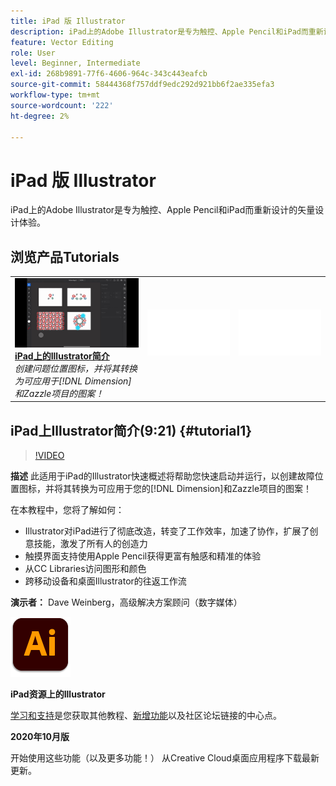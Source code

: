 ```yaml
---
title: iPad 版 Illustrator
description: iPad上的Adobe Illustrator是专为触控、Apple Pencil和iPad而重新设计的矢量设计体验
feature: Vector Editing
role: User
level: Beginner, Intermediate
exl-id: 268b9891-77f6-4606-964c-343c443eafcb
source-git-commit: 58444368f757ddf9edc292d921bb6f2ae335efa3
workflow-type: tm+mt
source-wordcount: '222'
ht-degree: 2%

---
```


# iPad 版 Illustrator

iPad上的Adobe Illustrator是专为触控、Apple Pencil和iPad而重新设计的矢量设计体验。

## 浏览产品Tutorials

<table style="table-layout:fixed">
<tr>
 <td>
   <a href="illustratoripad.md#tutorial1">
      <img alt="iPad上的Illustrator简介" src="../assets/illustrator-iPad_repeat_weinberg_thumbnail.jpg" />
   </a>
    <div>
   <a href="illustratoripad.md#tutorial1"><strong>iPad上的Illustrator简介</strong></a>
    </div>
    <em>创建问题位置图标，并将其转换为可应用于[!DNL Dimension]和Zazzle项目的图案！</em>
    <br>
  </td>
  <td>
    <img alt="间隔物" src="../assets/Whitespacer.png" />
    <div>
    <br>
  </td>
  <td>
    <img alt="间隔物" src="../assets/Whitespacer.png" />
    <div>
    <br>
  </td>
</tr>
</table>

## iPad上Illustrator简介(9:21) {#tutorial1}

>[!VIDEO](https://video.tv.adobe.com/v/326823?hidetitle=true)

**描述**
此适用于iPad的Illustrator快速概述将帮助您快速启动并运行，以创建故障位置图标，并将其转换为可应用于您的[!DNL Dimension]和Zazzle项目的图案！

在本教程中，您将了解如何：
* Illustrator对iPad进行了彻底改造，转变了工作效率，加速了协作，扩展了创意技能，激发了所有人的创造力
* 触摸界面支持使用Apple Pencil获得更富有触感和精准的体验
* 从CC Libraries访问图形和颜色
* 跨移动设备和桌面Illustrator的往返工作流

**演示者：**
Dave Weinberg，高级解决方案顾问（数字媒体）

![iPad上的Illustrator徽标](../assets/ai_appicon_96.png)

**iPad资源上的Illustrator**

[学习和支持](https://helpx.adobe.com/cn/support/illustrator.html)是您获取其他教程、[新增功能](https://helpx.adobe.com/cn/illustrator/using/whats-new/mobile-2021.html)以及社区论坛链接的中心点。

**2020年10月版**

开始使用这些功能（以及更多功能！） 从Creative Cloud桌面应用程序下载最新更新。
